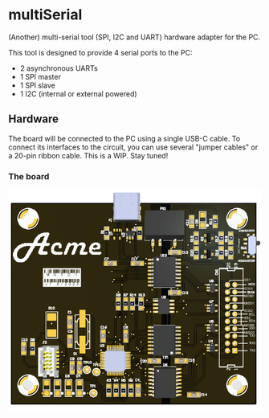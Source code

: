 # multiSerial
(Another) multi-serial tool (SPI, I2C and UART) hardware adapter for the PC.

This tool is designed to provide 4 serial ports to the PC: 
* 2 asynchronous UARTs
* 1 SPI master
* 1 SPI slave 
* 1 I2C (internal or external powered)

## Hardware
The board will be connected to the PC using a single USB-C cable. To connect its interfaces to the circuit, you can use several "jumper cables" or a 20-pin ribbon cable.
This is a WIP. Stay tuned!

### The board
![plot](./hw/resources/images/board_v1.png)
